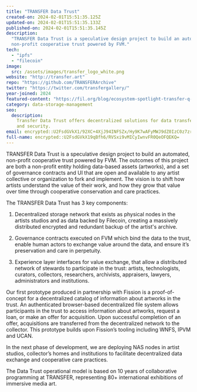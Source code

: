 ```yaml
---
title: "TRANSFER Data Trust"
created-on: 2024-02-01T15:51:35.125Z
updated-on: 2024-02-01T15:51:35.133Z
published-on: 2024-02-01T15:51:35.145Z
description:
  "TRANSFER Data Trust is a speculative design project to build an automated,
  non-profit cooperative trust powered by FVM."
tech:
  - "ipfs"
  - "filecoin"
image:
  src: /assets/images/transfer_logo_white.png
website: "http://transfer.art"
repo: "https://github.com/TRANSFERArchive"
twitter: "https://twitter.com/transfergallery/"
year-joined: 2024
featured-content: "https://fil.org/blog/ecosystem-spotlight-transfer-q-a-on-preserving-artistic-value-with-decentralized-technology-data-sovereignty-and-harnessing-value-of-data"
category: data-storage-management
seo:
  description:
    Transfer Data Trust offers decentralized solutions for data transfer
    and security.
email: encrypted::U2FsdGVkX1/92XC+4XjJ94INFSZx/Hy9K7wAFyMWJ9dZ0IzC0z7zrLRAgQUy0WXd
full-name: encrypted::U2FsdGVkX19qBfh6/RVSxi9vMICyIwnvFR0QeOFQEKQ=
---
```


TRANSFER Data Trust is a speculative design project to build an automated, non-profit cooperative trust powered by FVM. The outcomes of this project are both a non-profit entity holding data-based assets (artworks), and a set of governance contracts and UI that are open and available to any artist collective or organization to fork and implement. The vision is to shift how artists understand the value of their work, and how they grow that value over time through cooperative conservation and care practices.

The TRANSFER Data Trust has 3 key components:

1. Decentralized storage network that exists as physical nodes in the artists studios and as data backed by Filecoin, creating a massively distributed encrypted and redundant backup of the artist's archive.

2. Governance contracts executed on FVM which bind the data to the trust, enable human actors to exchange value around the data, and ensure it’s preservation and care in perpetuity.

3. Experience layer interfaces for value exchange, that allow a distributed network of stewards to participate in the trust: artists, technologists, curators, collectors, researchers, archivists, appraisers, lawyers, administrators and institutions.

Our first prototype produced in partnership with Fission is a proof-of-concept for a decentralized catalog of information about artworks in the trust. An authenticated browser-based decentralized file system allows participants in the trust to access information about artworks, request a loan, or make an offer for acquisition. Upon successful completion of an offer, acquisitions are transferred from the decentralized network to the collector. This prototype builds upon Fission’s tooling including WNFS, IPVM and UCAN.

In the next phase of development, we are deploying NAS nodes in artist studios, collector’s homes and institutions to facilitate decentralized data exchange and cooperative care practices.

The Data Trust operational model is based on 10 years of collaborative programming at TRANSFER, representing 80+ international exhibitions of immersive media art.
